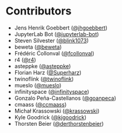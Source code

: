 # Contributors

* Jens Henrik Goebbert ([@jhgoebbert](https://crowdin.com/profile/jhgoebbert))
* JupyterLab Bot ([@jupyterlab-bot](https://crowdin.com/profile/jupyterlab-bot))
* Steven Silvester ([@blink1073](https://crowdin.com/profile/blink1073))
* beweta ([@beweta](https://crowdin.com/profile/beweta))
* Frédéric Collonval ([@fcollonval](https://crowdin.com/profile/fcollonval))
* r4 ([@r4](https://crowdin.com/profile/r4))
* asteppke ([@asteppke](https://crowdin.com/profile/asteppke))
* Florian Harz ([@Superharz](https://crowdin.com/profile/Superharz))
* twinoflink ([@twinoflink](https://crowdin.com/profile/twinoflink))
* mueslo ([@mueslo](https://crowdin.com/profile/mueslo))
* infinityspace ([@infinityspace](https://crowdin.com/profile/infinityspace))
* Gonzalo Peña-Castellanos ([@goanpeca](https://crowdin.com/profile/goanpeca))
* cmaass ([@ccmaass](https://crowdin.com/profile/ccmaass))
* Michał Krassowski ([@krassowski](https://crowdin.com/profile/krassowski))
* Kyle Goodrick ([@kjgoodrick](https://crowdin.com/profile/kjgoodrick))
* Thorsten Beier ([@derthorstenbeier](https://crowdin.com/profile/derthorstenbeier))
